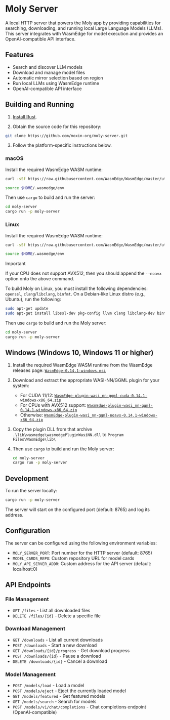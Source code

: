 # Moly Server

A local HTTP server that powers the Moly app by providing capabilities for searching, downloading, and running local Large Language Models (LLMs). This server integrates with WasmEdge for model execution and provides an OpenAI-compatible API interface.

## Features

- Search and discover LLM models
- Download and manage model files
- Automatic mirror selection based on region
- Run local LLMs using WasmEdge runtime
- OpenAI-compatible API interface

## Building and Running

1. [Install Rust](https://www.rust-lang.org/tools/install).

2. Obtain the source code for this repository:

```sh
git clone https://github.com/moxin-org/moly-server.git
```

3. Follow the platform-specific instructions below.

### macOS

Install the required WasmEdge WASM runtime:

```sh
curl -sSf https://raw.githubusercontent.com/WasmEdge/WasmEdge/master/utils/install_v2.sh | bash -s -- --version=0.14.1

source $HOME/.wasmedge/env
```

Then use `cargo` to build and run the server:

```sh
cd moly-server
cargo run -p moly-server
```

### Linux

Install the required WasmEdge WASM runtime:

```sh
curl -sSf https://raw.githubusercontent.com/WasmEdge/WasmEdge/master/utils/install_v2.sh | bash -s -- --version=0.14.1

source $HOME/.wasmedge/env
```

> [!IMPORTANT]
> If your CPU does not support AVX512, then you should append the `--noavx` option onto the above command.

To build Moly on Linux, you must install the following dependencies: `openssl`,
`clang`/`libclang`, `binfmt`. On a Debian-like Linux distro (e.g., Ubuntu), run
the following:

```sh
sudo apt-get update
sudo apt-get install libssl-dev pkg-config llvm clang libclang-dev binfmt-support
```

Then use `cargo` to build and run the Moly server:

```sh
cd moly-server
cargo run -p moly-server
```

## Windows (Windows 10, Windows 11 or higher)

1. Install the required WasmEdge WASM runtime from the WasmEdge releases page:
   [`WasmEdge-0.14.1-windows.msi`](https://github.com/WasmEdge/WasmEdge/releases/download/0.14.1/WasmEdge-0.14.1-windows.msi)

2. Download and extract the appropriate WASI-NN/GGML plugin for your system:

    - For CUDA 11/12:
      [`WasmEdge-plugin-wasi_nn-ggml-cuda-0.14.1-windows-x86_64.zip`](https://github.com/WasmEdge/WasmEdge/releases/download/0.14.1/WasmEdge-plugin-wasi_nn-ggml-cuda-0.14.1-windows_x86_64.zip)
    - For CPUs with AVX512 support:
      [`WasmEdge-plugin-wasi_nn-ggml-0.14.1-windows-x86_64.zip`](https://github.com/WasmEdge/WasmEdge/releases/download/0.14.1/WasmEdge-plugin-wasi_nn-ggml-0.14.1-windows_x86_64.zip)
    - Otherwise:
      [`WasmEdge-plugin-wasi_nn-ggml-noavx-0.14.1-windows-x86_64.zip`](https://github.com/WasmEdge/WasmEdge/releases/download/0.14.1/WasmEdge-plugin-wasi_nn-ggml-noavx-0.14.1-windows_x86_64.zip)

3. Copy the plugin DLL from that archive `.\lib\wasmedge\wasmedgePluginWasiNN.dll` to `Program Files\WasmEdge\lib\`

4. Then use `cargo` to build and run the Moly server:

    ```sh
    cd moly-server
    cargo run -p moly-server
    ```

## Development

To run the server locally:

```bash
cargo run -p moly-server
```

The server will start on the configured port (default: 8765) and log its address.

## Configuration

The server can be configured using the following environment variables:

- `MOLY_SERVER_PORT`: Port number for the HTTP server (default: 8765)
- `MODEL_CARDS_REPO`: Custom repository URL for model cards
- `MOLY_API_SERVER_ADDR`: Custom address for the API server (default: localhost:0)

## API Endpoints

### File Management

- `GET /files` - List all downloaded files
- `DELETE /files/{id}` - Delete a specific file

### Download Management

- `GET /downloads` - List all current downloads
- `POST /downloads` - Start a new download
- `GET /downloads/{id}/progress` - Get download progress
- `POST /downloads/{id}` - Pause a download
- `DELETE /downloads/{id}` - Cancel a download

### Model Management

- `POST /models/load` - Load a model
- `POST /models/eject` - Eject the currently loaded model
- `GET /models/featured` - Get featured models
- `GET /models/search` - Search for models
- `POST /models/v1/chat/completions` - Chat completions endpoint (OpenAI-compatible)
